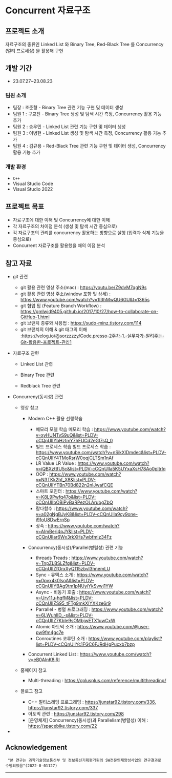 # Concurrent 자료구조

## 프로젝트 소개
자료구조의 종류인 Linked List 와 Binary Tree, Red-Black Tree 를 Concurrency (멀티 프로세싱) 을 활용해 구현
<br>

## 개발 기간
* 23.07.27~23.08.23

### 팀원 소개
- 팀장   : 조준형 - Binary Tree 관련 기능 구현 및 데이터 생성
- 팀원 1 : 구교진 - Binary Tree 생성 및 탐색 시간 측정, Concurrency 활용 기능 추가
- 팀원 2 : 송우민 - Linked List 관련 기능 구현 및 데이터 생성
- 팀원 3 : 이병현 - Linked List 생성 및 탐색 시간 측정, Concurrency 활용 기능 추가
- 팀원 4 : 김규용 - Red-Black Tree 관련 기능 구현 및 데이터 생성, Concurrency 활용 기능 추가 

### 개발 환경
- `C++`
- Visual Studio Code
- Visual Studio 2022

## 프로젝트 목표
- 자료구조에 대한 이해 및 Concurrency에 대한 이해
- 각 자료구조의 차이점 분석 (생성 및 탐색 시간 중심으로)
- 각 자료구조의 관리를 concurrency 활용하는 방향으로 실행 (입력과 삭제 기능을 중심으로)
- Concurrent 자료구조를 활용했을 때의 이점 분석

## 참고 자료
- git 관련
    - git 활용 관련 영상 주소(mac) : https://youtu.be/Z9dvM7qgN9s
    - git 활용 관련 영상 주소(window 포함 및 상세) : https://www.youtube.com/watch?v=1I3hMwQU6GU&t=1365s
    - git 협업 팁 (Feature Branch Workflow) : https://gmlwjd9405.github.io/2017/10/27/how-to-collaborate-on-GitHub-1.html
    - git 브랜치 종류와 사용법 : https://sudo-minz.tistory.com/114
    - git 브랜치의 이해 & git 태그의 이해 :https://velog.io/@sorzzzzy/Code.presso-2주차-1.-실무자가-알려주는-Git-활용한-프로젝트-관리1

- 자료구조 관련 
    - Linked List 관련

    - Binary Tree 관련

    - Redblack Tree 관련

- Concurreny(동시성) 관련 
    - 영상 참고 
        - Modern C++ 활용 선행학습
            - 메모리 모델 학습 메모리 학습 : https://www.youtube.com/watch?v=xyHUNTvS9uQ&list=PLDV-cCQnUlIYbHztmY7hFUCd2eGI7sQ_0
            - 빌드 프로세스 학습 빌드 프로세스 학습 : https://www.youtube.com/watch?v=nSikXlDmdec&list=PLDV-cCQnUlIY4TMoRsrW0oqjCLTSm1nAf
            - LR Value LR Value : https://www.youtube.com/watch?v=iQBXzttfU5c&list=PLDV-cCQnUlIa5K5UYxaXsH78Ao0pltrlq
            - OOP : https://www.youtube.com/watch?v=N3TKk2hf_X8&list=PLDV-cCQnUlIYTBn70Bd822n2nlJwafCQE
            - 스마트 포인터 : https://www.youtube.com/watch?v=K8L9Pwfq47o&list=PLDV-cCQnUlIbOBiPvBaRPezOLArubgZbQ
            - 람다함수 : https://www.youtube.com/watch?v=a02gNgBJyK8&list=PLDV-cCQnUlIa9cy9one-i9foU8DwErnSp
            - 상속 : https://www.youtube.com/watch?v=AImBeri4pJY&list=PLDV-cCQnUlIar6Wx3rkXHs7wbfmlz34Fz

        - Concurrency(동시성)/Parallel(병렬성) 관련 기능 
            - threads Treads : https://www.youtube.com/watch?v=TnpZLBSLZfg&list=PLDV-cCQnUlIZfOrxXyQ115zbvI3hnemLU
            - Sync - 뮤텍스 소개 : https://www.youtube.com/watch?v=0pvx4k0lsoA&list=PLDV-cCQnUlIYBAg9tm1pNUyiYkSvwj1YW
            - Async - 비동기 호출 : https://www.youtube.com/watch?v=Urv11u-hqfM&list=PLDV-cCQnUlIZS95_tFTg9mkXIYXKze6r9
            - Parrallel - 병렬 프로그래밍 : https://www.youtube.com/watch?v=6LWuhlID_-s&list=PLDV-cCQnUlIZ7KbIe9sOMbjwETX1uwCxW
            - Atomic 아토믹 소개 : https://www.youtube.com/@user-pw9fm4gc7e
            - Conroutines 코루틴 소개 : https://www.youtube.com/playlist?list=PLDV-cCQnUlIYc1FGC6FJRdHgPucxb7bzp
        
        - Concurrent Linked List : https://www.youtube.com/watch?v=eB0AlnK8iRI

    - 홈페이지 참고 
        - Multi-threading : https://cplusplus.com/reference/multithreading/

    - 블로그 참고 
        - C++ 멀티스레딩 프로그래밍 : https://junstar92.tistory.com/336, https://junstar92.tistory.com/337
        - 아토믹 관련 : https://junstar92.tistory.com/298
        - [운영체제] Concurrency(동시성)과 Parallelism(병렬성) 이해 : https://spacebike.tistory.com/22

- 

## Acknowledgement
```
 "본 연구는 과학기술정보통신부 및 정보통신기획평가원의 SW전문인재양성사업의 연구결과로 수행되었음"(2022-0-01127) 
```

<hr>

